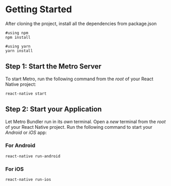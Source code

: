 # Getting Started

After cloning the project, install all the dependencies from package.json

```
#using npm
npm install

#using yarn
yarn install
```

## Step 1: Start the Metro Server

To start Metro, run the following command from the _root_ of your React Native project:

```
react-native start
```

## Step 2: Start your Application

Let Metro Bundler run in its _own_ terminal. Open a _new_ terminal from the _root_ of your React Native project. Run the following command to start your _Android_ or _iOS_ app:

### For Android

```
react-native run-android
```

### For iOS

```
react-native run-ios
```
